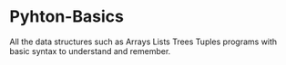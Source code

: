 # Pyhton-Basics
All the data structures such as Arrays Lists Trees Tuples programs with basic syntax to understand and remember.
